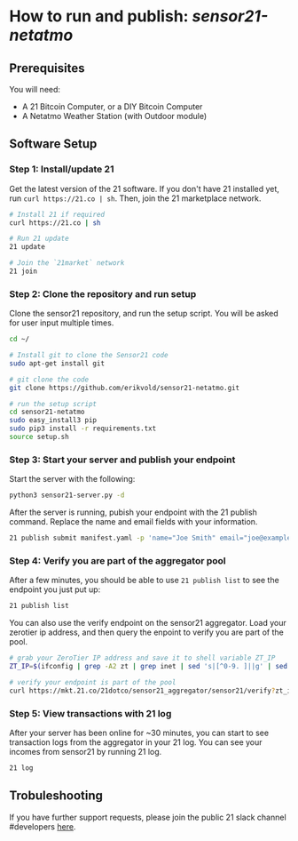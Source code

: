 # How to run and publish: _**sensor21-netatmo**_

## Prerequisites

You will need:

* A 21 Bitcoin Computer, or a DIY Bitcoin Computer
* A Netatmo Weather Station (with Outdoor module)


## Software Setup

### Step 1: Install/update 21
Get the latest version of the 21 software. If you don't have 21 installed yet, run `curl https://21.co | sh`. Then, join the 21 marketplace network.

``` bash
# Install 21 if required
curl https://21.co | sh

# Run 21 update
21 update

# Join the `21market` network
21 join
```

### Step 2: Clone the repository and run setup
Clone the sensor21 repository, and run the setup script. You will be asked for user input multiple times.

``` bash
cd ~/

# Install git to clone the Sensor21 code
sudo apt-get install git

# git clone the code
git clone https://github.com/erikvold/sensor21-netatmo.git

# run the setup script
cd sensor21-netatmo
sudo easy_install3 pip
sudo pip3 install -r requirements.txt
source setup.sh
```

### Step 3: Start your server and publish your endpoint

Start the server with the following:

``` bash
python3 sensor21-server.py -d
```

After the server is running, pubish your endpoint with the 21 publish command. Replace the name and email fields with your information.

``` bash
21 publish submit manifest.yaml -p 'name="Joe Smith" email="joe@example.com" price="5" host="AUTO" port="6012"'
```

### Step 4: Verify you are part of the aggregator pool

After a few minutes, you should be able to use `21 publish list`
to see the endpoint you just put up:

``` bash
21 publish list
```

You can also use the verify endpoint on the sensor21 aggregator. Load your zerotier ip address, and then query the enpoint to verify you are part of the pool.

``` bash
# grab your ZeroTier IP address and save it to shell variable ZT_IP
ZT_IP=$(ifconfig | grep -A2 zt | grep inet | sed 's|[^0-9. ]||g' | sed 's|[^ \t]*||' | awk 'NR==1{print $1}')

# verify your endpoint is part of the pool
curl https://mkt.21.co/21dotco/sensor21_aggregator/sensor21/verify?zt_ip=$ZT_IP
```

### Step 5: View transactions with 21 log

After your server has been online for ~30 minutes, you can start to see transaction logs from the aggregator in your 21 log. You can see your incomes from sensor21 by running 21 log.

``` bash
21 log
```

## Trobuleshooting

If you have further support requests, please join the public 21 slack channel #developers [here](http://slack.21.co/).

